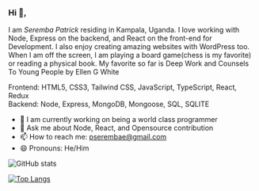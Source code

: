 ### Hi 👋, 
I am *Seremba Patrick* residing in Kampala, Uganda. I love working with Node, Express on the backend, and React on the front-end for Development. I also enjoy creating amazing websites with WordPress too. When I am off the screen, I am playing a board game(chess is my favorite) or reading a physical book. My favorite so far is Deep Work and Counsels To Young People by Ellen G White

Frontend: HTML5, CSS3, Tailwind CSS, JavaScript, TypeScript, React, Redux <br>
Backend: Node, Express, MongoDB, Mongoose, SQL, SQLITE 

- 🌱 I am currently working on being a world class programmer
-  💬 Ask me about Node, React, and Opensource contribution
- 📫 How to reach me: pserembae@gmail.com 
- 😄 Pronouns: He/Him

![GitHub stats](https://github-readme-stats.vercel.app/api?username=Seremba&show_icons=true) 

[![Top Langs](https://github-readme-stats.vercel.app/api/top-langs/?username=Seremba&layout=compact)](https://github.com/anuraghazra/github-readme-stats)








